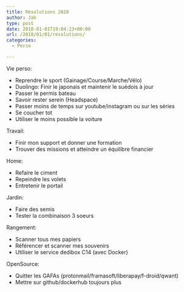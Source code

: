 ```yaml
---
title: Résolutions 2018
author: Jah
type: post
date: 2018-01-01T19:04:23+00:00
url: /2018/01/01/resolutions/
categories:
  - Perso

---
```

Vie perso:

+ Reprendre le sport (Gainage/Course/Marche/Vélo)
+ Duolingo: Finir le japonais et maintenir le suédois à jour
+ Passer le permis bateau
+ Savoir rester serein (Headspace)
+ Passer moins de temps sur youtube/instagram ou sur les séries
+ Se coucher tot
+ Utiliser le moins possible la voiture

Travail:

+ Finir mon support et donner une formation
+ Trouver des missions et atteindre un équilibre financier

Home:

+ Refaire le ciment
+ Repeindre les volets
+ Entretenir le portail

Jardin:

+ Faire des semis
+ Tester la combinaison 3 soeurs

Rangement:

+ Scanner tous mes papiers
+ Référencer et scanner mes souvenirs
+ Utiliser le service dedibox C14 (avec Docker) 

OpenSource:

+ Quitter les GAFAs (protonmail/framasoft/liberapay/f-droid/qwant)
+ Mettre sur github/dockerhub toujours plus

